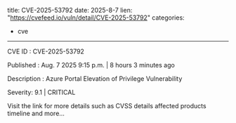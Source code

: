  
title: CVE-2025-53792
date: 2025-8-7
lien: "https://cvefeed.io/vuln/detail/CVE-2025-53792"
categories:
  - cve
---

CVE ID : CVE-2025-53792

Published :  Aug. 7
2025
9:15 p.m. | 8 hours
3 minutes ago

Description : Azure Portal Elevation of Privilege Vulnerability

Severity: 9.1 | CRITICAL

Visit the link for more details
such as CVSS details
affected products
timeline
and more...
